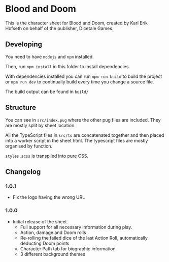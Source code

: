 # Blood and Doom

This is the character sheet for Blood and Doom, created by Karl Erik Hofseth on behalf of the publisher, Dicetale Games.

## Developing

You need to have `nodejs` and `npm` installed.

Then, run `npm install` in this folder to install dependencies.

With dependencies installed you can run `npm run build` to build the project or `npm run dev` to continually build every time you change a source file.

The build output can be found in `build/`

## Structure

You can see in `src/index.pug` where the other pug files are included. They are mostly split by sheet location.

All the TypeScript files in `src/ts` are concatenated together and then placed into a worker script in the sheet html. The typescript files are mostly organised by function.

`styles.scss` is transpiled into pure CSS.

## Changelog

### 1.0.1

* Fix the logo having the wrong URL

### 1.0.0

* Initial release of the sheet.
  * Full support for all necessary information during play.
  * Action, damage and Doom rolls
  * Re-rolling the failed dice of the last Action Roll, automatically deducting Doom points
  * Character Path tab for biographic information
  * 3 different background themes
